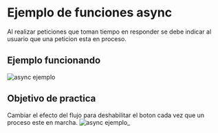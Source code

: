 # Ejemplo de funciones async
Al realizar peticiones que toman tiempo en responder se debe indicar al usuario que una peticion esta en proceso.
## Ejemplo funcionando
![async ejemplo](https://user-images.githubusercontent.com/10320683/178583405-22236838-1b1b-45c8-b475-74196ab32355.gif)
## Objetivo de practica
Cambiar el efecto del flujo para deshabilitar el boton cada vez que un proceso este en marcha.
![async ejemplo_](https://user-images.githubusercontent.com/10320683/178584182-7966cb4a-ea8e-4ce1-80ec-8fa6df33cab4.gif)
